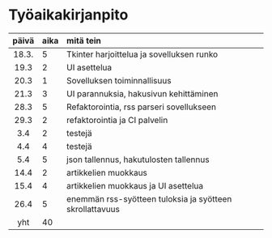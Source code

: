 # Työaikakirjanpito

| päivä | aika | mitä tein                                 |
| :---: | :--- | :---------------------------------------- |
| 18.3. | 5    | Tkinter harjoittelua ja sovelluksen runko |
| 19.3  | 2    | UI asettelua                              |
| 20.3  | 1    | Sovelluksen toiminnallisuus               |
| 21.3  | 3    | UI parannuksia, hakusivun kehittäminen    |
| 28.3  | 5    | Refaktorointia, rss parseri sovellukseen  |
| 29.3  | 2    | refaktorointia ja CI palvelin             |
|  3.4  | 2    | testejä                                   |
|  4.4  | 4    | testejä                                   |
|  5.4  | 5    | json tallennus, hakutulosten tallennus    |
| 14.4  | 2    | artikkelien muokkaus                      |
| 15.4  | 4    | artikkelien muokkaus ja UI asettelua      |
| 26.4  | 5    | enemmän rss-syötteen tuloksia ja syötteen skrollattavuus |
|  yht  | 40   |                                           |
